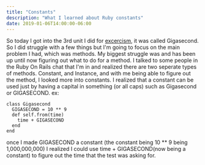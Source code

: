 ```yaml
---
title: "Constants"
description: "What I learned about Ruby constants"
date: 2019-01-06T14:00:00-06:00
---
```


So today I got into the 3rd unit I did for [excercism](https://exercism.io/my/tracks), it was called Gigasecond. So I did struggle with a few things but I'm going to focus on the main problem I had, which was methods. My biggest struggle was and has been up until now figuring out what to do for a method. I talked to some people in the Ruby On Rails chat that I'm in and realized there are two seperate types of methods. Constant, and Instance, and with me being able to figure out the method, I looked more into constants. I realized that a constant can be used just by having a capital in something (or all caps) such as Gigasecond or GIGASECOND. ex: 

```
class Gigasecond
  GIGASECOND = 10 ** 9
  def self.from(time)
    time + GIGASECOND
  end
end
```

once I made GIGASECOND a constant (the constant being 10 ** 9 being 1,000,000,000) I realized I could use time + GIGASECOND(now being a constant) to figure out the time that the test was asking for. 
